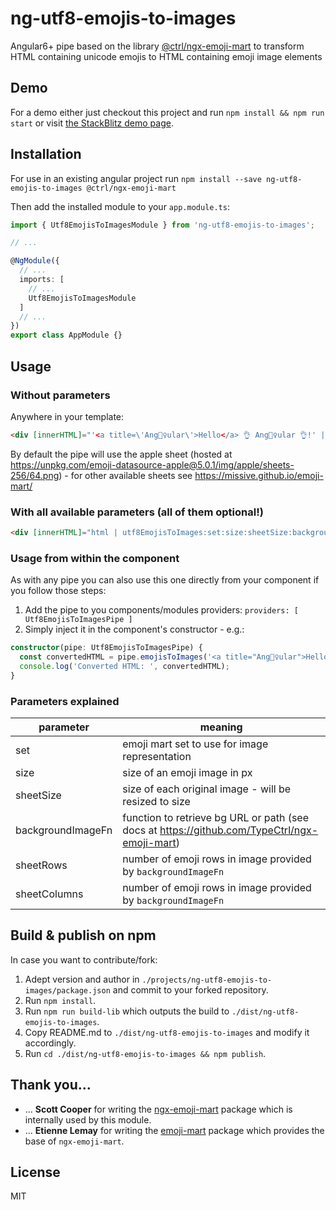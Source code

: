 # ng-utf8-emojis-to-images

Angular6+ pipe based on the library [@ctrl/ngx-emoji-mart](https://www.npmjs.com/package/@ctrl/ngx-emoji-mart) to transform HTML containing unicode emojis to HTML containing emoji image elements

## Demo

For a demo either just checkout this project and run `npm install && npm run start` or visit [the StackBlitz demo page](https://stackblitz.com/github/lentschi/ng-utf8-emojis-to-images?file=src%2Fapp%2Fapp.component.html).

## Installation

For use in an existing angular project run `npm install --save ng-utf8-emojis-to-images @ctrl/ngx-emoji-mart`

Then add the installed module to your `app.module.ts`:

```typescript
import { Utf8EmojisToImagesModule } from 'ng-utf8-emojis-to-images';

// ...

@NgModule({
  // ...
  imports: [
    // ...
    Utf8EmojisToImagesModule
  ]
  // ...
})
export class AppModule {}

```


## Usage

### Without parameters

Anywhere in your template:

```html
<div [innerHTML]="'<a title=\'Ang🧛‍♀️ular\'>Hello</a> 👌 Ang🧛‍♀️ular 👌!' | utf8EmojisToImages"></div>
```

By default the pipe will use the apple sheet
(hosted at https://unpkg.com/emoji-datasource-apple@5.0.1/img/apple/sheets-256/64.png) - for other available sheets see https://missive.github.io/emoji-mart/

### With all available parameters (all of them optional!)

```html
<div [innerHTML]="html | utf8EmojisToImages:set:size:sheetSize:backgroundImageFn:sheetRows:sheetColumns"></div>
```

### Usage from within the component

As with any pipe you can also use this one directly from your component if you follow those steps:

1. Add the pipe to you components/modules providers: `providers: [ Utf8EmojisToImagesPipe ]`
2. Simply inject it in the component's constructor - e.g.:

```typescript
constructor(pipe: Utf8EmojisToImagesPipe) {
  const convertedHTML = pipe.emojisToImages('<a title="Ang🧛‍♀️ular">Hello</a> 👌 Ang🧛‍♀️ular 👌!');
  console.log('Converted HTML: ', convertedHTML);
}
```

### Parameters explained

| parameter | meaning |
| ---- | ---- |
| set | emoji mart set to use for image representation
| size | size of an emoji image in px
| sheetSize | size of each original image - will be resized to size
| backgroundImageFn | function to retrieve bg URL or path (see docs at https://github.com/TypeCtrl/ngx-emoji-mart)
| sheetRows | number of emoji rows in image provided by `backgroundImageFn`
| sheetColumns | number of emoji rows in image provided by `backgroundImageFn`


## Build & publish on npm

In case you want to contribute/fork:

1. Adept version and author in `./projects/ng-utf8-emojis-to-images/package.json` and commit to your forked repository.
1. Run `npm install`.
1. Run `npm run build-lib` which outputs the build to `./dist/ng-utf8-emojis-to-images`.
1. Copy README.md to `./dist/ng-utf8-emojis-to-images` and modify it accordingly.
1. Run `cd ./dist/ng-utf8-emojis-to-images && npm publish`.

## Thank you...

- ... __Scott Cooper__ for writing the [ngx-emoji-mart](https://github.com/TypeCtrl/ngx-emoji-mart) package which is internally used by this module.
- ... __Etienne Lemay__ for writing the [emoji-mart](https://github.com/missive/emoji-mart) package which provides the base of `ngx-emoji-mart`.

## License

MIT
